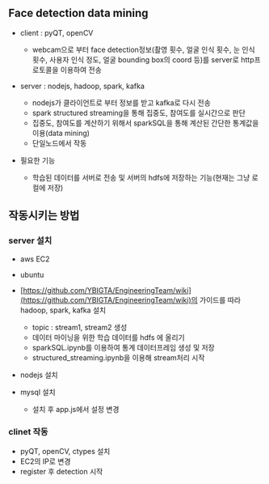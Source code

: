 ## Face detection data mining
- client : pyQT, openCV
  - webcam으로 부터 face detection정보(촬영 횟수, 얼굴 인식 횟수, 눈 인식 횟수, 사용자 인식 정도, 얼굴 bounding box의 coord 등)를 server로 http프로토콜을 이용하여 전송
    
- server : nodejs, hadoop, spark, kafka
    - nodejs가 클라이언트로 부터 정보를 받고 kafka로 다시 전송
    - spark structured streaming을 통해 집중도, 참여도를 실시간으로 판단
    - 집중도, 참여도를 계산하기 위해서 sparkSQL을 통해 계산된 간단한 통계값을 이용(data mining)
    - 단일노드에서 작동
    
- 필요한 기능
    - 학습된 데이터를 서버로 전송 및 서버의 hdfs에 저장하는 기능(현재는 그냥 로컬에 저장) 


## 작동시키는 방법

### server 설치
- aws EC2
- ubuntu
- [https://github.com/YBIGTA/EngineeringTeam/wiki](https://github.com/YBIGTA/EngineeringTeam/wiki)의 가이드를 따라 hadoop, spark, kafka 설치
  - topic : stream1, stream2 생성
  - 데이터 마이닝을 위한 학습 데이터를 hdfs 에 올리기
  - sparkSQL.ipynb를 이용하여 통계 데이터프레임 생성 및 저장
  - structured_streaming.ipynb을 이용해 stream처리 시작
  
- nodejs 설치
- mysql 설치
  - 설치 후 app.js에서 설정 변경
 

### clinet 작동
- pyQT, openCV, ctypes 설치
- EC2의 IP로 변경
- register 후 detection 시작
